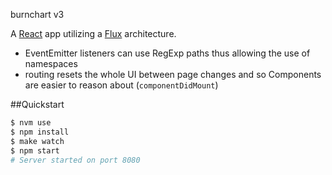 burnchart v3

A [React](http://facebook.github.io/react/) app utilizing a [Flux](http://facebook.github.io/flux/) architecture.

- EventEmitter listeners can use RegExp paths thus allowing the use of namespaces
- routing resets the whole UI between page changes and so Components are easier to reason about (`componentDidMount`)

##Quickstart

```bash
$ nvm use
$ npm install
$ make watch
$ npm start
# Server started on port 8080
```
